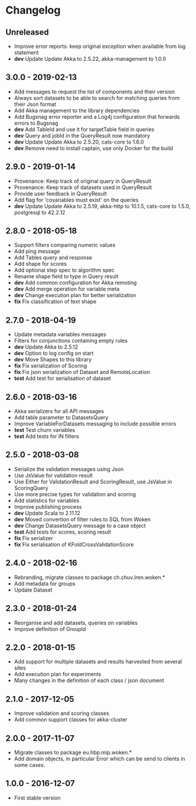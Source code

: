 
# Changelog

## Unreleased

* Improve error reports: keep original exception when available from log statement
* __dev__ Update Update Akka to 2.5.22, akka-management to 1.0.0

## 3.0.0 - 2019-02-13

* Add messages to request the list of components and their version
* Always sort datasets to be able to search for matching queries from their Json format
* Add Akka management to the library dependencies
* Add Bugsnag error reporter and a Log4j configuration that forwards errors to Bugsnag
* __dev__ Add TableId and use it for targetTable field in queries
* __dev__ Query and jobId in the QueryResult now mandatory
* __dev__ Update Update Akka to 2.5.20, cats-core to 1.6.0
* __dev__ Remove need to install captain, use only Docker for the build

## 2.9.0 - 2019-01-14

* Provenance: Keep track of original query in QueryResult
* Provenance: Keep track of datasets used in QueryResult
* Provide user feedback in QueryResult
* Add flag for 'covariables must exist' on the queries
* __dev__ Update Update Akka to 2.5.19, akka-http to 10.1.5, cats-core to 1.5.0, postgresql to 42.2.12

## 2.8.0 - 2018-05-18

* Support filters comparing numeric values
* Add ping message
* Add Tables query and response
* Add shape for scores
* Add optional step spec to algorithm spec
* Rename shape field to type in Query result
* __dev__ Add common configuration for Akka remoting
* __dev__ Add merge operation for variable meta
* __dev__ Change execution plan for better serialization
* __fix__ Fix classification of text shape

## 2.7.0 - 2018-04-19

* Update metadata variables messages
* Filters for conjunctions containing empty rules
* __dev__ Update Akka to 2.5.12
* __dev__ Option to log config on start
* __dev__ Move Shapes to this library
* __fix__ Fix serialization of Scoring
* __fix__ Fix json serialization of Dataset and RemoteLocation
* __test__ Add test for serialisation of dataset

## 2.6.0 - 2018-03-16

* Akka serializers for all API messages
* Add table parameter to DatasetsQuery
* Improve VariableForDatasets messaging to include possible errors
* __test__ Test churn variables
* __test__ Add tests for IN filters

## 2.5.0 - 2018-03-08

* Serialize the validation messages using Json
* Use JsValue for validation result
* Use Either for ValidationResult and ScoringResult, use JsValue in ScoringQuery
* Use more precise types for validation and scoring
* Add statistics for variables
* Improve publishing process
* __dev__ Update Scala to 2.11.12
* __dev__ Moved convertion of filter rules to SQL from Woken
* __dev__ Change DatasetsQuery message to a case object
* __test__ Add tests for scores, scoring result
* __fix__ Fix serializer
* __fix__ Fix serialisation of KFoldCrossValidationScore

## 2.4.0 - 2018-02-16

* Rebranding, migrate classes to package ch.chuv.lren.woken.*
* Add metadata for groups
* Update Dataset

## 2.3.0 - 2018-01-24

* Reorganise and add datasets, queries on variables
* Improve definition of GroupId

## 2.2.0 - 2018-01-15

* Add support for multiple datasets and results harvested from several sites
* Add execution plan for experiments
* Many changes in the definition of each class / json document

## 2.1.0 - 2017-12-05

* Improve validation and scoring classes
* Add common support classes for akka-cluster

## 2.0.0 - 2017-11-07

* Migrate classes to package eu.hbp.mip.woken.*
* Add domain objects, in particular Error which can be send to clients in some cases.

## 1.0.0 - 2016-12-07

* First stable version
